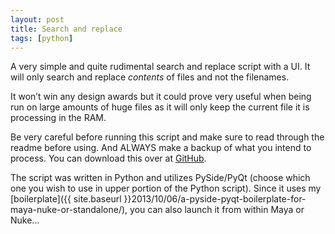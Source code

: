 ```yaml
---
layout: post
title: Search and replace
tags: [python]
---
```


A very simple and quite rudimental search and replace script with a UI. It will only search and replace _contents_ of files and not the filenames.

<!--more-->

It won’t win any design awards but it could prove very useful when being run on large amounts of huge files as it will only keep the current file it is processing in the RAM.

Be very careful before running this script and make sure to read through the readme before using. And ALWAYS make a backup of what you intend to process. You can download this over at [GitHub](https://github.com/fredrikaverpil/searchReplace).

The script was written in Python and utilizes PySide/PyQt (choose which one you wish to use in upper portion of the Python script). Since it uses my [boilerplate]({{ site.baseurl }}2013/10/06/a-pyside-pyqt-boilerplate-for-maya-nuke-or-standalone/), you can also launch it from within Maya or Nuke...

